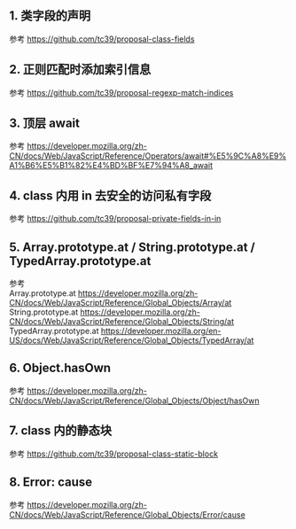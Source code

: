 ## 1. 类字段的声明

参考 https://github.com/tc39/proposal-class-fields

## 2. 正则匹配时添加索引信息

参考 https://github.com/tc39/proposal-regexp-match-indices

## 3. 顶层 await

参考 https://developer.mozilla.org/zh-CN/docs/Web/JavaScript/Reference/Operators/await#%E5%9C%A8%E9%A1%B6%E5%B1%82%E4%BD%BF%E7%94%A8_await

## 4. class 内用 in 去安全的访问私有字段

参考 https://github.com/tc39/proposal-private-fields-in-in

## 5. Array.prototype.at / String.prototype.at / TypedArray.prototype.at

参考  
Array.prototype.at https://developer.mozilla.org/zh-CN/docs/Web/JavaScript/Reference/Global_Objects/Array/at  
String.prototype.at https://developer.mozilla.org/zh-CN/docs/Web/JavaScript/Reference/Global_Objects/String/at  
TypedArray.prototype.at https://developer.mozilla.org/en-US/docs/Web/JavaScript/Reference/Global_Objects/TypedArray/at

## 6. Object.hasOwn

参考 https://developer.mozilla.org/zh-CN/docs/Web/JavaScript/Reference/Global_Objects/Object/hasOwn

## 7. class 内的静态块

参考 https://github.com/tc39/proposal-class-static-block

## 8. Error: cause

参考 https://developer.mozilla.org/zh-CN/docs/Web/JavaScript/Reference/Global_Objects/Error/cause
